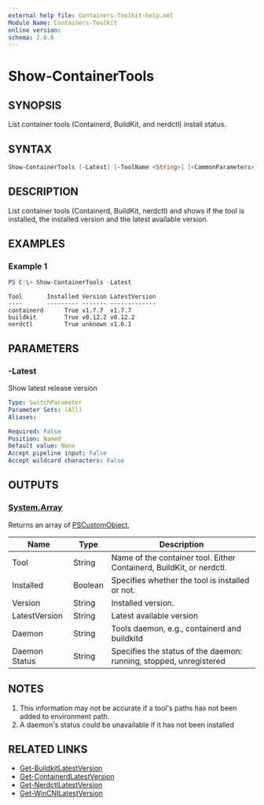 ```yaml
---
external help file: Containers-Toolkit-help.xml
Module Name: Containers-Toolkit
online version:
schema: 2.0.0
---
```


# Show-ContainerTools

## SYNOPSIS

List container tools (Containerd, BuildKit, and nerdctl) install status.

## SYNTAX

```PowerShell
Show-ContainerTools [-Latest] [-ToolName <String>] [<CommonParameters>]
```

## DESCRIPTION

List container tools (Containerd, BuildKit, nerdctl) and shows if the tool is installed, the installed version and the latest available version.

## EXAMPLES

### Example 1

```powershell
PS C:\> Show-ContainerTools -Latest
```

```Output
Tool       Installed Version LatestVersion
----       --------- ------- -------------
containerd      True v1.7.7  v1.7.7
buildkit        True v0.12.2 v0.12.2
nerdctl         True unknown v1.6.1
```

## PARAMETERS

### -Latest

Show latest release version

```yaml
Type: SwitchParameter
Parameter Sets: (All)
Aliases:

Required: False
Position: Named
Default value: None
Accept pipeline input: False
Accept wildcard characters: False
```

## OUTPUTS

### [System.Array](https://learn.microsoft.com/en-us/dotnet/api/system.array?view=net-7.0)

Returns an array of [PSCustomObject](https://learn.microsoft.com/en-us/dotnet/api/system.management.automation.pscustomobject?view=powershellsdk-7.3.0),

| Name | Type | Description |
| -------- | ------- | ------- |
| Tool | String | Name of the container tool. Either Containerd, BuildKit, or nerdctl. |
| Installed | Boolean | Specifies whether the tool is installed or not. |
| Version | String | Installed version. |
| LatestVersion | String | Latest available version |
| Daemon | String | Tools daemon, e.g., containerd and buildkitd |
| Daemon  Status| String | Specifies the status of the daemon: running, stopped, unregistered |

## NOTES

1. This information may not be accurate if a tool's paths has not been added to environment path.
2. A daemon's status could be unavailable if it has not been installed

## RELATED LINKS

- [Get-BuildkitLatestVersion](./Get-BuildkitLatestVersion.md)
- [Get-ContainerdLatestVersion](./Get-ContainerdLatestVersion.md)
- [Get-NerdctlLatestVersion](./Get-NerdctlLatestVersion.md)
- [Get-WinCNILatestVersion](./Get-WinCNILatestVersion.md)
